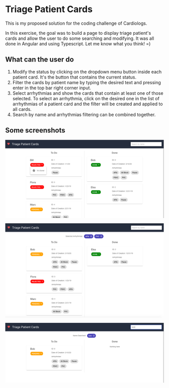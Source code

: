 # Triage Patient Cards

This is my proposed solution for the coding challenge of Cardiologs.

In this exercise, the goal was to build a page to display triage patient's cards and allow the user to do some searching and modifying. It was all done in Angular and using Typescript. Let me know what you think! =)

## What can the user do
1. Modify the status by clicking on the dropdown menu button inside each patient card. It's the button that contains the current status. 
2. Filter the cards by patient name by typing the desired text and pressing enter in the top bar right corner input.
3. Select arrhythmias and show the cards that contain at least one of those selected. To select an arrhythmia, click on the desired one in the list of arrhythmias of a patient card and the filter will be created and applied to all cards.
4. Search by name and arrhythmias filtering can be combined together.

## Some screenshots
![alt text][dropdown]

![alt text][search-arrhy]

![alt text][search-name]

[dropdown]: https://raw.githubusercontent.com/helderbetiol/card-triage/main/screenshots/dropdown.png
[search-arrhy]: https://raw.githubusercontent.com/helderbetiol/card-triage/main/screenshots/search-arrhythmias.png
[search-name]: https://raw.githubusercontent.com/helderbetiol/card-triage/main/screenshots/search-name.png